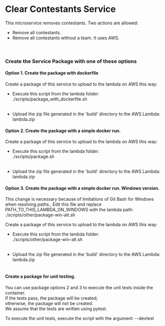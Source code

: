 Clear Contestants Service
=======================================

This microservice removes contestants. Two actions are allowed:
   * Remove all contestants.
   * Remove all contestants without a team.
It uses AWS.
<br /> <br /> <br />


### Create the Service Package with one of these options

#### Option 1. Create the package with dockerfile 

Create a package of this service to upload to the lambda on AWS this way:
* Execute this script from the lambda folder: <br />
./scripts/package_with_dockerfile.sh
<br /> <br />

* Upload the zip file generated in the 'build' directory to the AWS Lambda: <br /> 
lambda.zip


#### Option 2. Create the package with a simple docker run.

Create a package of this service to upload to the lambda on AWS this way:
* Execute this script from the lambda folder: <br />
./scripts/package.sh
<br /> <br />

* Upload the zip file generated in the 'build' directory to the AWS Lambda: <br /> 
lambda.zip


#### Option 3. Create the package with a simple docker run. Windows version. 

This change is necessary because of limitations of Git Bash for Windows <br />
when resolving paths., 
Edit this file and replace PATH_TO_THIS_LAMBDA_ON_WINDOWS with the lambda path: <br />
./scripts/other/package-win-alt.sh

Create a package of this service to upload to the lambda on AWS this way:
* Execute this script from the lambda folder: <br />
./scripts/other/package-win-alt.sh
<br /> <br />

* Upload the zip file generated in the 'build' directory to the AWS Lambda: <br /> 
lambda.zip
<br /> <br />


#### Create a package for unit testing. 

You can use package options 2 and 3 to execute the unit tests inside the container. <br />
If the tests pass, the package will be created; <br />
otherwise, the package will not be created. <br />
We assume that the tests are written using pytest. <br />

To execute the unit tests, execute the script with the argument: --devtest
